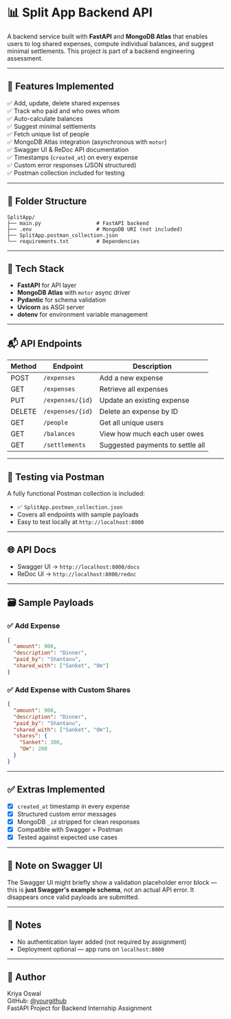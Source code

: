 # 📊 Split App Backend API

A backend service built with **FastAPI** and **MongoDB Atlas** that enables users to log shared expenses, compute individual balances, and suggest minimal settlements. This project is part of a backend engineering assessment.

---

## 🚀 Features Implemented

✅ Add, update, delete shared expenses  
✅ Track who paid and who owes whom  
✅ Auto-calculate balances  
✅ Suggest minimal settlements  
✅ Fetch unique list of people  
✅ MongoDB Atlas integration (asynchronous with `motor`)  
✅ Swagger UI & ReDoc API documentation  
✅ Timestamps (`created_at`) on every expense  
✅ Custom error responses (JSON structured)  
✅ Postman collection included for testing

---

## 📁 Folder Structure

```
SplitApp/
├── main.py                  # FastAPI backend
├── .env                     # MongoDB URI (not included)
├── SplitApp.postman_collection.json
└── requirements.txt         # Dependencies
```

---

## 🔧 Tech Stack

- **FastAPI** for API layer  
- **MongoDB Atlas** with `motor` async driver  
- **Pydantic** for schema validation  
- **Uvicorn** as ASGI server  
- **dotenv** for environment variable management

---

## 📬 API Endpoints

| Method | Endpoint              | Description                      |
|--------|-----------------------|----------------------------------|
| POST   | `/expenses`           | Add a new expense                |
| GET    | `/expenses`           | Retrieve all expenses            |
| PUT    | `/expenses/{id}`      | Update an existing expense       |
| DELETE | `/expenses/{id}`      | Delete an expense by ID          |
| GET    | `/people`             | Get all unique users             |
| GET    | `/balances`           | View how much each user owes     |
| GET    | `/settlements`        | Suggested payments to settle all |

---

## 🧪 Testing via Postman

A fully functional Postman collection is included:

- ✅ `SplitApp.postman_collection.json`
- Covers all endpoints with sample payloads
- Easy to test locally at `http://localhost:8000`

---

## 🌐 API Docs

- Swagger UI → `http://localhost:8000/docs`
- ReDoc UI → `http://localhost:8000/redoc`

---

## 🗃 Sample Payloads

### ✅ Add Expense
```json
{
  "amount": 900,
  "description": "Dinner",
  "paid_by": "Shantanu",
  "shared_with": ["Sanket", "Om"]
}
```

### ✅ Add Expense with Custom Shares
```json
{
  "amount": 900,
  "description": "Dinner",
  "paid_by": "Shantanu",
  "shared_with": ["Sanket", "Om"],
  "shares": {
    "Sanket": 300,
    "Om": 200
  }
}
```

---

## ✅ Extras Implemented

- [x] `created_at` timestamp in every expense
- [x] Structured custom error messages
- [x] MongoDB `_id` stripped for clean responses
- [x] Compatible with Swagger + Postman
- [x] Tested against expected use cases

---

## 🧾 Note on Swagger UI

The Swagger UI might briefly show a validation placeholder error block — this is **just Swagger's example schema**, not an actual API error. It disappears once valid payloads are submitted.

---

## 🔐 Notes

- No authentication layer added (not required by assignment)
- Deployment optional — app runs on `localhost:8000`

---

## 👤 Author

Kriya Oswal  
GitHub: [@yourgithub](https://github.com/yourgithub)  
FastAPI Project for Backend Internship Assignment

